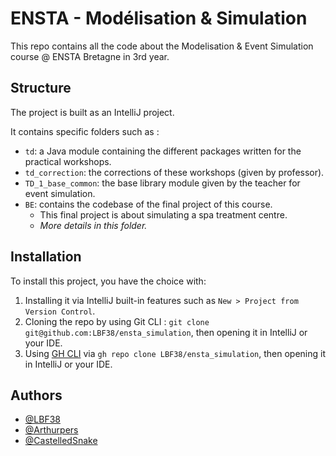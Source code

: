 # ENSTA - Modélisation & Simulation

This repo contains all the code about the Modelisation & Event Simulation course @ ENSTA Bretagne in 3rd year.

## Structure

The project is built as an IntelliJ project.

It contains specific folders such as :

- `td`: a Java module containing the different packages written for the practical workshops.
- `td_correction`: the corrections of these workshops (given by professor).
- `TD_1_base_common`: the base library module given by the teacher for event simulation.
- `BE`: contains the codebase of the final project of this course.
    - This final project is about simulating a spa treatment centre.
    - _More details in this folder._

## Installation

To install this project, you have the choice with:

1. Installing it via IntelliJ built-in features such as `New > Project from Version Control`.
2. Cloning the repo by using Git CLI : `git clone git@github.com:LBF38/ensta_simulation`, then opening it in IntelliJ or
   your IDE.
3. Using [GH CLI](https://cli.github.com/) via `gh repo clone LBF38/ensta_simulation`, then opening it in IntelliJ
   or your IDE.

## Authors

- [@LBF38](https://github.com/LBF38)
- [@Arthurpers](https://github.com/Arthurpers)
- [@CastelledSnake](https://github.com/CastelledSnake)




